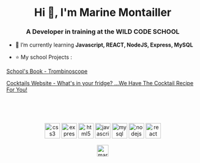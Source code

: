 <h1 align="center">Hi 👋, I'm Marine Montailler</h1>
<h3 align="center">A Developer in training at the WILD CODE SCHOOL</h3>

- 🌱 I’m currently learning **Javascript, REACT, NodeJS, Express, MySQL**

- ⭐️ My school Projects :

<p>
<a href="https://wildcodeschool.github.io/Lyon-js-202005-project-Trombino/" target="blank">School's Book - Trombinoscope</a>
</p>
<p>
<a href="https://shakeit.netlify.app/" target="blank">Cocktails Website - What's in your fridge? ...We Have The Cocktail Recipe For You!</a>
</p>

<br/>
<br/>
<br/>


<p align="center"><img src="https://devicons.github.io/devicon/devicon.git/icons/css3/css3-original-wordmark.svg" alt="css3" width="40" height="40"/> <img src="https://devicons.github.io/devicon/devicon.git/icons/express/express-original-wordmark.svg" alt="express" width="40" height="40"/> <img src="https://devicons.github.io/devicon/devicon.git/icons/html5/html5-original-wordmark.svg" alt="html5" width="40" height="40"/> <img src="https://devicons.github.io/devicon/devicon.git/icons/javascript/javascript-original.svg" alt="javascript" width="40" height="40"/> <img src="https://devicons.github.io/devicon/devicon.git/icons/mysql/mysql-original-wordmark.svg" alt="mysql" width="40" height="40"/> <img src="https://devicons.github.io/devicon/devicon.git/icons/nodejs/nodejs-original-wordmark.svg" alt="nodejs" width="40" height="40"/> <img src="https://devicons.github.io/devicon/devicon.git/icons/react/react-original-wordmark.svg" alt="react" width="40" height="40"/></p>

<p align="center">
<a href="https://www.linkedin.com/in/marine-montailler-193298185/" target="blank"><img align="center" src="https://cdn.jsdelivr.net/npm/simple-icons@3.0.1/icons/linkedin.svg" alt="marine montailler" height="30" width="30" /></a>
</p>
